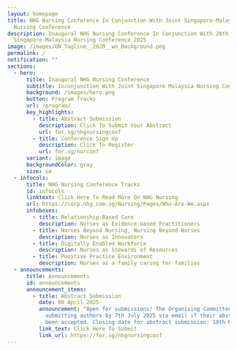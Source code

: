 ```yaml
---
layout: homepage
title: NHG Nursing Conference In Conjunction With Joint Singapore-Malaysia
  Nursing Conference
description: Inaugural NHG Nursing Conference In Conjunction With 28th Joint
  Singapore-Malaysia Nursing Conference 2025
image: /images/GN_Tagline__2020__wo_Background.png
permalink: /
notification: ""
sections:
  - hero:
      title: Inaugural NHG Nursing Conference
      subtitle: Inconjunction With Joint Singapore Malaysia Nursing Conference
      background: /images/hero.png
      button: Program Tracks
      url: /program/
      key_highlights:
        - title: Abstract Submission
          description: Click To Submit Your Abstract
          url: for.sg/nhgnursingconf
        - title: Conference Sign Up
          description: Click To Register
          url: for.sg/nurconf
      variant: image
      backgroundColor: gray
      size: sm
  - infocols:
      title: NHG Nursing Conference Tracks
      id: infocols
      linktext: Click Here To Read More On NHG Nursing
      url: https://corp.nhg.com.sg/Nursing/Pages/Who-Are-We.aspx
      infoboxes:
        - title: Relationship-Based Care
          description: ​​Nurses as Evidence-based Practitioners
        - title: Nurses Beyond Nursing, Nursing Beyond Nurses
          description: Nurses as Innovators
        - title: Digitally Enabled Workforce
          description: Nurses as Stewards of Resources
        - title: Positive Practice Environment
          description: Nurses as a family caring for families
  - announcements:
      title: Announcements
      id: announcements
      announcement_items:
        - title: Abstract Submission
          date: 08 April 2025
          announcement: "Open for submissions! The Organising Committee will notify
            submitting authors by 7th July 2025 via email if their abstract has
            been accepted. Closing date for abstract submission: 19th May 2025"
          link_text: Click Here To Submit
          link_url: https://for.sg/nhgnursingconf
---
```


